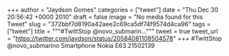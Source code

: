 
+++
author = "Jaydson Gomes"
categories = ["tweet"]
date = "Thu Dec 30 20:56:42 +0000 2010"
draft = false
image = "No media found for this Tweet"
slug = "372bbf7d8190a42aee2c69ca5df74f9574d4ca96"
tags = ["tweet"]
title = """#TwittStop @novo_submarin..."""
tweet = true
tweet_url = "https://twitter.com/jaydson/status/20584081108504578"
+++
#TwittStop @novo_submarino Smartphone Nokia E63 21502139
